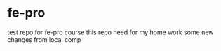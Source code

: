 # fe-pro
test repo for fe-pro course
this repo need for my home work
some new changes from local comp
